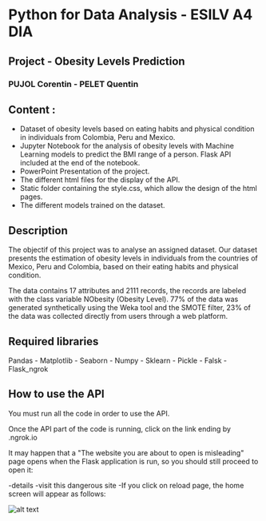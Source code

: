 # Python for Data Analysis - ESILV A4 DIA

## Project - Obesity Levels Prediction

### PUJOL Corentin - PELET Quentin


## Content :

- Dataset of obesity levels based on eating habits and physical condition in individuals from Colombia, Peru and Mexico.
- Jupyter Notebook for the analysis of obesity levels with Machine Learning models to predict the BMI range of a person. Flask API included at the end of the notebook.
- PowerPoint Presentation of the project.
- The different html files for the display of the API.
- Static folder containing the style.css, which allow the design of the html pages.
- The different models trained on the dataset.

## Description

The objectif of this project was to analyse an assigned dataset.
Our dataset presents the estimation of obesity levels in individuals from the countries of Mexico, Peru and Colombia, based on their eating habits and physical condition.

The data contains 17 attributes and 2111 records, the records are labeled with the class variable NObesity (Obesity Level). 
77% of the data was generated synthetically using the Weka tool and the SMOTE filter, 23% of the data was collected directly from users through a web platform.

## Required libraries

Pandas - Matplotlib - Seaborn - Numpy - Sklearn - Pickle - Falsk - Flask_ngrok

## How to use the API

You must run all the code in order to use the API.

Once the API part of the code is running, click on the link ending by .ngrok.io

It may happen that a "The website you are about to open is misleading" page opens when the Flask application is run, so you should still proceed to open it:

-details
-visit this dangerous site
-If you click on reload page, the home screen will appear as follows:

![alt text](https://github.com/corentin-pujol/q-Obesity-types-prediction/blob/main/accueil.JPG?raw=true)


